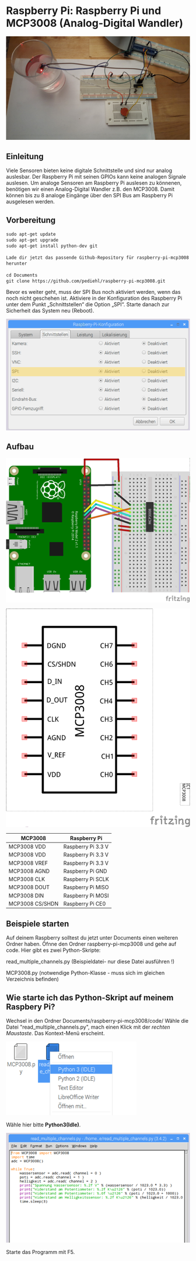 # Raspberry Pi: Raspberry Pi und MCP3008 (Analog-Digital Wandler)

![](images/20170114_192104.jpg)

## Einleitung
Viele Sensoren bieten keine digitale Schnittstelle und sind nur analog auslesbar.
Der Raspberry Pi mit seinen GPIOs kann keine analogen Signale auslesen. Um analoge Sensoren am Raspberry Pi auslesen zu könnenen, benötigen wir einen Analog-Digital Wandler z.B. den MCP3008. Damit können bis zu 8 analoge Eingänge über den SPI Bus am Raspberry Pi ausgelesen werden.

## Vorbereitung
```
sudo apt-get update
sudo apt-get upgrade
sudo apt-get install python-dev git

Lade dir jetzt das passende Github-Repository für raspberry-pi-mcp3008 herunter

cd Documents
git clone https://github.com/pediehl/raspberry-pi-mcp3008.git

```
Bevor es weiter geht, muss der SPI Bus noch aktiviert werden, wenn das noch nicht geschehen ist. Aktiviere in der Konfiguration des Raspberry Pi unter dem Punkt „Schnittstellen“ die Option „SPI“. Starte danach zur Sicherheit das System neu (Reboot).

![](images/spi_raspberry-pi.png)

## Aufbau
![](images/mcp3008_raspberry_Steckplatine.png)

![](images/mcp3008_Schaltplan.png)

MCP3008         | Raspberry Pi
----------------|-------------------
MCP3008 VDD     | Raspberry Pi 3.3 V
MCP3008 VDD     | Raspberry Pi 3.3 V
MCP3008 VREF    | Raspberry Pi 3.3 V
MCP3008 AGND    | Raspberry Pi GND
MCP3008 CLK     | Raspberry Pi SCLK
MCP3008 DOUT    | Raspberry Pi MISO
MCP3008 DIN     | Raspberry Pi MOSI
MCP3008 CS/SHDN | Raspberry  Pi CE0

## Beispiele starten

Auf deinem Raspberry solltest du jetzt unter Documents einen weiteren Ordner  haben. Öfnne den Ordner raspberry-pi-mcp3008 und gehe auf code. Hier gibt es zwei Python-Skripte:

read_multiple_channels.py (Beispieldatei- nur diese Datei ausführen !)

MCP3008.py (notwendige Python-Klasse - muss sich im gleichen Verzeichnis befinden)

## Wie starte ich das Python-Skript auf meinem Raspbery Pi?

Wechsel in den Ordner Documents/raspberry-pi-mcp3008/code/
Wähle die Datei "read_multiple_channels.py", mach einen Klick mit der _rechten Maustaste_. Das Kontext-Menü erscheint.

![Datei auswählen und Kontext-Menü pber die rechte Mausstaste](images/dateibereich_python3_auswaehlen.png)

Wähle hier bitte **Python3(Idle)**.

![Das Skript mit F5 starten](images/python_script_starten.png)

Starte das Programm mit F5.
